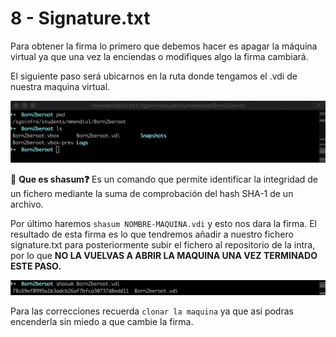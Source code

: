 # 8 - Signature.txt

Para obtener la firma lo primero que debemos hacer es apagar la máquina virtual ya que una vez la enciendas o modifiques algo la firma cambiará.

El siguiente paso será ubicarnos en la ruta donde tengamos el .vdi de nuestra maquina virtual.

![ ](./Screen_Shot_2023-10-11_at_10.12.50_PM.png)

🧠 **Que es shasum❓** Es un comando que permite identificar la integridad de un fichero mediante la suma de comprobación del hash SHA-1 de un archivo.

Por último haremos `shasum NOMBRE-MAQUINA.vdi` y esto nos dara la firma. El resultado de esta firma es lo que tendremos añadir a nuestro fichero signature.txt para posteriormente subir el fichero al repositorio de la intra, por lo que **NO LA VUELVAS A ABRIR LA MAQUINA UNA VEZ TERMINADO ESTE PASO.** 

![ ](./Screen_Shot_2023-10-11_at_10.15.54_PM.png)

Para las correcciones recuerda `clonar la maquina` ya que asi podras encenderla sin miedo a que cambie la firma.